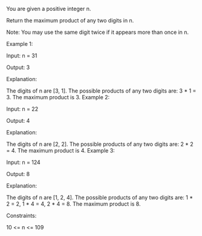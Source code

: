 You are given a positive integer n.

Return the maximum product of any two digits in n.

Note: You may use the same digit twice if it appears more than once in n.

 

Example 1:

Input: n = 31

Output: 3

Explanation:

The digits of n are [3, 1].
The possible products of any two digits are: 3 * 1 = 3.
The maximum product is 3.
Example 2:

Input: n = 22

Output: 4

Explanation:

The digits of n are [2, 2].
The possible products of any two digits are: 2 * 2 = 4.
The maximum product is 4.
Example 3:

Input: n = 124

Output: 8

Explanation:

The digits of n are [1, 2, 4].
The possible products of any two digits are: 1 * 2 = 2, 1 * 4 = 4, 2 * 4 = 8.
The maximum product is 8.
 

Constraints:

10 <= n <= 109